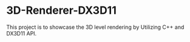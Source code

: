 # 3D-Renderer-DX3D11
This project is to showcase the 3D level rendering by Utilizing C++ and DX3D11 API.
